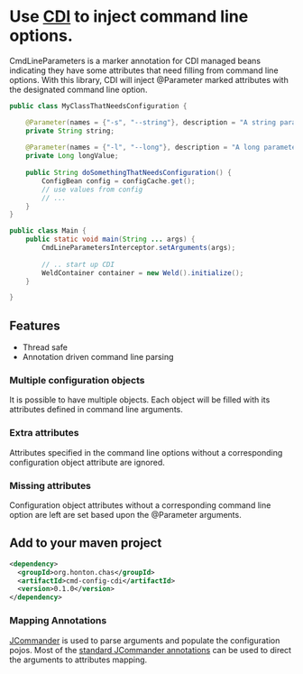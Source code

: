# Use [CDI](http://www.cdi-spec.org/) to inject command line options.

CmdLineParameters is a marker annotation for CDI managed beans indicating they have some attributes that need filling from command line options.  With this library, CDI will inject @Parameter marked attributes with the designated command line option.

```java
public class MyClassThatNeedsConfiguration {

    @Parameter(names = {"-s", "--string"}, description = "A string parameter")
	private String string;
    
    @Parameter(names = {"-l", "--long"}, description = "A long parameter", required = true)
	private Long longValue;
    
    public String doSomethingThatNeedsConfiguration() {
    	ConfigBean config = configCache.get();
        // use values from config
        // ...
	}
}

public class Main {
    public static void main(String ... args) {
        CmdLineParametersInterceptor.setArguments(args);
        
        // .. start up CDI
        WeldContainer container = new Weld().initialize();
    }

}

```

## Features
 * Thread safe
 * Annotation driven command line parsing

### Multiple configuration objects
It is possible to have multiple objects.  Each object will be filled with its attributes defined in command line arguments.

### Extra attributes
Attributes specified in the command line options without a corresponding configuration object attribute are ignored.

### Missing attributes
Configuration object attributes without a corresponding command line option are left are set based upon the @Parameter arguments.


## Add to your maven project
```xml
<dependency>
  <groupId>org.honton.chas</groupId>
  <artifactId>cmd-config-cdi</artifactId>
  <version>0.1.0</version>
</dependency>
```

### Mapping Annotations 
[JCommander](http://jcommander.org/) is used to parse arguments and populate the configuration pojos.  Most of the [standard JCommander annotations](http://jcommander.org/apidocs/index.html?com/beust/jcommander/Parameter.html) can be used to direct the arguments to attributes mapping.
